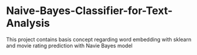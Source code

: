 # Naive-Bayes-Classifier-for-Text-Analysis
This project contains basis concept regarding word embedding with sklearn and movie rating prediction with Navie Bayes model
